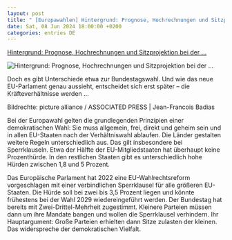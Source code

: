 ```yaml
---
layout: post
title: " [Europawahlen] Hintergrund: Prognose, Hochrechnungen und Sitzprojektion bei der ..."
date: Sat, 08 Jun 2024 18:00:00 +0200
categories: entries DE
---
```

[Hintergrund: Prognose, Hochrechnungen und Sitzprojektion bei der ...](https://www.mdr.de/nachrichten/deutschland/wahlen/europawahl/prognose-hochrechnung-europawahl-eu-parlament-100.html)

![Hintergrund: Prognose, Hochrechnungen und Sitzprojektion bei der ...](https://cdn.mdr.de/nachrichten/mdraktuell-infratest-dimap-prognose-102_v-variantBig16x9_wm-true_zc-ecbbafc6.jpg?version=1077)

Doch es gibt Unterschiede etwa zur Bundestagswahl. Und wie das neue EU-Parlament genau aussieht, entscheidet sich erst später – die Kräfteverhältnisse werden ...

Bildrechte: picture alliance / ASSOCIATED PRESS | Jean-Francois Badias

Bei der Europawahl gelten die grundlegenden Prinzipien einer demokratischen Wahl: Sie muss allgemein, frei, direkt und geheim sein und in allen EU-Staaten nach der Verhältniswahl ablaufen. Die Länder gestalten weitere Regeln unterschiedlich aus. Das gilt insbesondere bei Sperrklauseln. Etwa der Hälfte der EU-Mitgliedstaaten hat überhaupt keine Prozenthürde. In den restlichen Staaten gibt es unterschiedlich hohe Hürden zwischen 1,8 und 5 Prozent.



Das Europäische Parlament hat 2022 eine EU-Wahlrechtsreform vorgeschlagen mit einer verbindlichen Sperrklausel für alle größeren EU-Staaten. Die Hürde soll bei zwei bis 3,5 Prozent liegen und könnte frühestens bei der Wahl 2029 wiedereingeführt werden. Der Bundestag hat bereits mit Zwei-Drittel-Mehrheit zugestimmt. Kleinere Parteien müssen dann um ihre Mandate bangen und wollen die Sperrklausel verhindern. Ihr Hauptargument: Große Parteien erhielten dann Sitze zulasten der kleinen. Das widerspreche der demokratischen Vielfalt.


